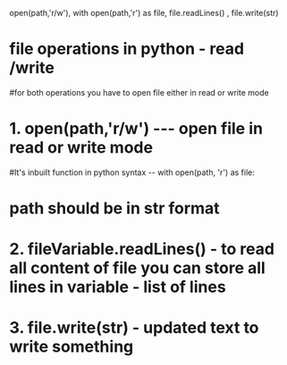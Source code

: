 open(path,'r/w'), with open(path,'r') as file,  file.readLines() , file.write(str) 
# file operations in python - read /write

#for both operations you have to open file either in read or write mode

# 1. open(path,'r/w')  --- open file in read or write mode
#It's inbuilt function in python
syntax --   with open(path, 'r') as file:
# path should be in str format

# 2. fileVariable.readLines() - to read all content of file you can store all lines in variable - list of lines

# 3. file.write(str) - updated text to write something 
